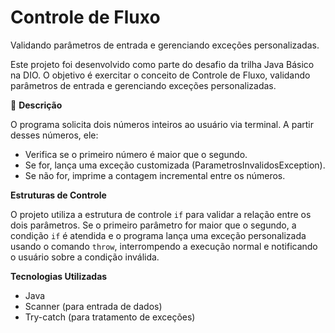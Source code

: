 # Controle de Fluxo

Validando parâmetros de entrada e gerenciando exceções personalizadas.

Este projeto foi desenvolvido como parte do desafio da trilha Java Básico na DIO. O objetivo é exercitar o conceito de Controle de Fluxo, validando parâmetros de entrada e gerenciando exceções personalizadas.

📌 **Descrição**

O programa solicita dois números inteiros ao usuário via terminal. A partir desses números, ele:

- Verifica se o primeiro número é maior que o segundo.
- Se for, lança uma exceção customizada (ParametrosInvalidosException).
- Se não for, imprime a contagem incremental entre os números.

**Estruturas de Controle**

O projeto utiliza a estrutura de controle `if` para validar a relação entre os dois parâmetros. Se o primeiro parâmetro for maior que o segundo, a condição `if` é atendida e o programa lança uma exceção personalizada usando o comando `throw`, interrompendo a execução normal e notificando o usuário sobre a condição inválida.


**Tecnologias Utilizadas**

- Java  
- Scanner (para entrada de dados)  
- Try-catch (para tratamento de exceções)


